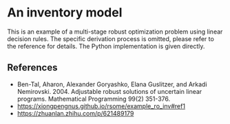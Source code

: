 # An inventory model
This is an example of a multi-stage robust optimization problem using linear decision rules. The specific derivation process is omitted, please refer to the reference for details. The Python implementation is given directly.
## References
- Ben-Tal, Aharon, Alexander Goryashko, Elana Guslitzer, and Arkadi Nemirovski. 2004. Adjustable robust solutions of uncertain linear programs. Mathematical Programming 99(2) 351-376.
- https://xiongpengnus.github.io/rsome/example_ro_inv#ref1
- https://zhuanlan.zhihu.com/p/621489179